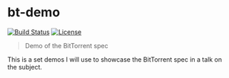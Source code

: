bt-demo
=======

[![Build Status](https://api.travis-ci.org/nickfrostatx/bt-demo.svg?branch=master)](https://travis-ci.org/nickfrostatx/bt-demo)
[![License](https://img.shields.io/badge/license-MIT-blue.svg)](https://raw.githubusercontent.com/nickfrostatx/bt-demo/master/LICENSE)

> Demo of the BitTorrent spec

This is a set demos I will use to showcase the BitTorrent spec in a talk on the
subject.
